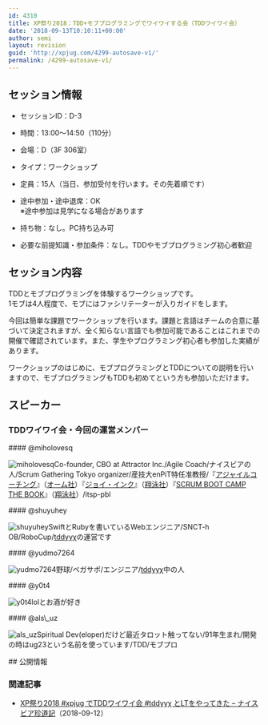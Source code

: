 ```yaml
---
id: 4310
title: XP祭り2018：TDD+モブプログラミングでワイワイする会（TDDワイワイ会）
date: '2018-09-13T10:10:11+00:00'
author: semi
layout: revision
guid: 'http://xpjug.com/4299-autosave-v1/'
permalink: /4299-autosave-v1/
---
```


## セッション情報

- セッションID：D-3
- 時間：13:00～14:50（110分）
- 会場：D（3F 306室）
- タイプ：ワークショップ

- 定員：15人（当日、参加受付を行います。その先着順です）
- 途中参加・途中退席：OK  
    ※途中参加は見学になる場合があります
- 持ち物：なし。PC持ち込み可
- 必要な前提知識・参加条件：なし。TDDやモブプログラミング初心者歓迎

## セッション内容

TDDとモブプログラミングを体験するワークショップです。  
1モブは4人程度で、モブにはファシリテーターが入りガイドをします。

今回は簡単な課題でワークショップを行います。課題と言語はチームの合意に基づいて決定されますが、全く知らない言語でも参加可能であることはこれまでの開催で確認されています。また、学生やプログラミング初心者も参加した実績があります。

ワークショップのはじめに、モブプログラミングとTDDについての説明を行いますので、モブプログラミングもTDDも初めてという方も参加いただけます。

## スピーカー

### TDDワイワイ会・今回の運営メンバー

<div class="profile">#### @miholovesq

![miholovesq](http://xpjug.com/wp-content/uploads/2018/09/miholovesq_300.png)Co-founder, CBO at Attractor Inc./Agile Coach/ナイスビアの人/Scrum Gathering Tokyo organizer/産技大enPiT特任准教授/『[アジャイルコーチング](http://shop.ohmsha.co.jp/shopdetail/000000004857/)』（[オーム社](https://www.ohmsha.co.jp/index.htm)）『[ジョイ・インク](https://www.shoeisha.co.jp/book/detail/9784798148786)』（[翔泳社](https://www.shoeisha.co.jp/)）『[SCRUM BOOT CAMP THE BOOK](https://www.shoeisha.co.jp/book/detail/9784798129716)』（[翔泳社](https://www.shoeisha.co.jp/)）/itsp-pbl

</div><div class="profile">#### @shuyuhey

![shuyuhey](http://xpjug.com/wp-content/uploads/2018/09/shuyuhey_300.png)SwiftとRubyを書いているWebエンジニア/SNCT-h OB/RoboCup/[tddyyχ](https://tddyyx.connpass.com/)の運営です

</div><div class="profile">#### @yudmo7264

![yudmo7264](http://xpjug.com/wp-content/uploads/2018/09/yudmo7264_300.png)野球/ベガサポ/エンジニア/[tddyyχ](https://tddyyx.connpass.com/)中の人

</div><div class="profile">#### @y0t4

![y0t4](http://xpjug.com/wp-content/uploads/2018/09/y0t4_300.png)lolとお酒が好き

</div><div class="profile">#### @als\_uz

![als_uz](http://xpjug.com/wp-content/uploads/2018/09/als_uz_300.png)Spiritual Dev(eloper)だけど最近タロット触ってない/91年生まれ/開発の時はug23という名前を使っています/TDD/モブプロ

</div>## 公開情報

### 関連記事

- [XP祭り2018 #xpjug でTDDワイワイ会 #tddyyχ とLTをやってきた – ナイスビア珍道記](http://miholovesq.hatenablog.com/entry/2018/09/12/170000)（2018-09-12）